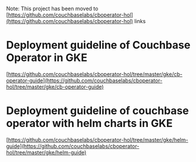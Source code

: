 Note: This project has been moved to [https://github.com/couchbaselabs/cboperator-hol](https://github.com/couchbaselabs/cboperator-hol) links

# Deployment guideline of Couchbase Operator in GKE
[https://github.com/couchbaselabs/cboperator-hol/tree/master/gke/cb-operator-guide](https://github.com/couchbaselabs/cboperator-hol/tree/master/gke/cb-operator-guide)

# Deployment guideline of couchbase operator with helm charts in GKE
[https://github.com/couchbaselabs/cboperator-hol/tree/master/gke/helm-guide](https://github.com/couchbaselabs/cboperator-hol/tree/master/gke/helm-guide)
